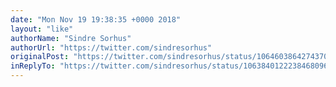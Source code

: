 ```yaml
---
date: "Mon Nov 19 19:38:35 +0000 2018"
layout: "like"
authorName: "Sindre Sorhus"
authorUrl: "https://twitter.com/sindresorhus"
originalPost: "https://twitter.com/sindresorhus/status/1064603864274370560"
inReplyTo: "https://twitter.com/sindresorhus/status/1063840122238468096"
---
```

